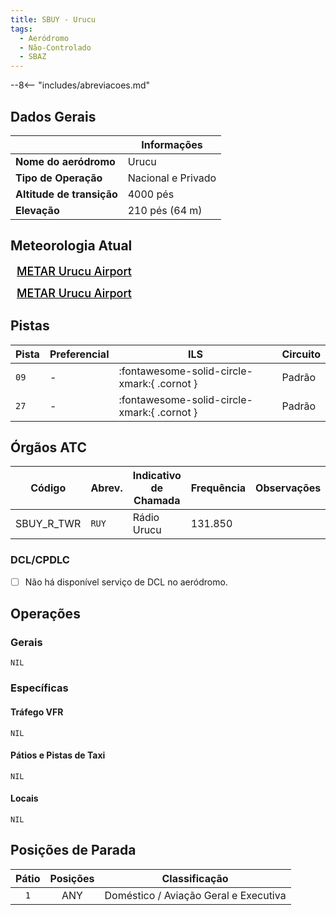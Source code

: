 ```yaml
---
title: SBUY - Urucu
tags:
  - Aeródromo
  - Não-Controlado
  - SBAZ
---
```


--8<-- "includes/abreviacoes.md"

## Dados Gerais

|                              | Informações                                 |
|------------------------------|---------------------------------------------|
| **Nome do aeródromo**        | Urucu                                       |
| **Tipo de Operação**         | Nacional e Privado                          |
| **Altitude de transição**    | 4000 pés                                    |
| **Elevação**                 | 210 pés (64 m)                              |

## Meteorologia Atual

<a href="https://metar-taf.com/pt/SBUY" target="_blank" id="metartaf-LkzIl7SM"  style="font-size:18px; font-weight:500; color:#000; width:300px; height:435px; display:var(--show-dark); background-color: var(--md-default-bg-color); padding: 10px; margin: 0 0px 0.5em;">METAR Urucu Airport</a>
<script async defer crossorigin="anonymous" src="https://metar-taf.com/pt/embed-js/SBUY?u=56997&bg_color=182061&qnh=hPa&rh=rh&target=LkzIl7SM"></script>
<a href="https://metar-taf.com/pt/SBUY" target="_blank" id="metartaf-LkzIl7SN" style="font-size:18px; font-weight:500; color:#000; width:300px; height:435px; display:var(--show-light); background-color: var(--md-default-bg-color); padding: 10px; margin: 0 0px 0.5em;">METAR Urucu Airport</a>
<script async defer crossorigin="anonymous" src="https://metar-taf.com/pt/embed-js/SBUY?u=56997&qnh=hPa&rh=rh&target=LkzIl7SN"></script>

## Pistas

| Pista | Preferencial  | ILS                                         | Circuito   |
|-------|---------------|---------------------------------------------|------------|
| `09`  | -             | :fontawesome-solid-circle-xmark:{ .cornot } | Padrão     |
| `27`  | -             | :fontawesome-solid-circle-xmark:{ .cornot } | Padrão     | 

## Órgãos ATC

| Código     | Abrev. | Indicativo de Chamada | Frequência | Observações |
| ---------- | ------ | --------------------- | ---------- | ----------- |
| SBUY_R_TWR | `RUY`  | Rádio Urucu           | 131.850    |             |

### DCL/CPDLC

- [ ] Não há disponível serviço de DCL no aeródromo.

## Operações

### Gerais

`NIL`

### Específicas

#### Tráfego VFR

`NIL`

#### Pátios e Pistas de Taxi

`NIL`

#### Locais

`NIL`

## Posições de Parada

| Pátio     | Posições  | Classificação                         |
|:---------:|:---------:|---------------------------------------|
| `1`       | ANY       | Doméstico / Aviação Geral e Executiva |